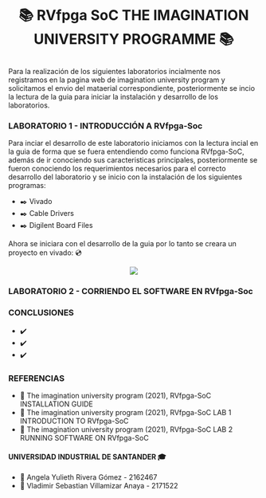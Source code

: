  # <p align= "center"> :books: RVfpga SoC THE IMAGINATION UNIVERSITY PROGRAMME :books: </p>

Para la realización de los siguientes laboratorios incialmente nos registramos en la pagina web de imagination university program y solicitamos el envio del mataerial correspondiente, posteriormente se incio la lectura de la guia para iniciar la instalación y desarrollo de los laboratorios.

### LABORATORIO 1 - INTRODUCCIÓN A RVfpga-Soc
Para inciar el desarrollo de este laboratorio iniciamos con la lectura incial en la guia de forma que se fuera entendiendo como funciona RVfpga-SoC, además de ir conociendo sus caracteristicas principales, posteriormente se fueron conociendo los requerimientos necesarios para el correcto desarrollo del laboratorio y se inicio con la instalación de los siguientes programas:


 * :black_nib: Vivado 
 * :black_nib: Cable Drivers
 * :black_nib: Digilent Board Files

Ahora se iniciara con el desarrollo de la guia por lo tanto se creara un proyecto en vivado: 
💿 <p align="center"> 
 <img src="https://github.com/Vlasevi/riscvlabs/blob/073427536581c14a7dcc519191a407ddf5a3ae89/Im%C3%A1genes/Screenshot%20from%202022-03-06%2015-27-54.png"/>
</p>



### LABORATORIO 2 - CORRIENDO EL SOFTWARE EN RVfpga-Soc


### CONCLUSIONES 
* :heavy_check_mark:
* :heavy_check_mark:
* :heavy_check_mark:

### REFERENCIAS 
* :paperclip: The imagination university program (2021), RVfpga-SoC INSTALLATION GUIDE
* :paperclip: The imagination university program (2021), RVfpga-SoC LAB 1 INTRODUCTION TO RVfpga-SoC
* :paperclip: The imagination university program (2021), RVfpga-SoC LAB 2 RUNNING SOFTWARE ON RVfpga-SoC

#### UNIVERSIDAD INDUSTRIAL DE SANTANDER :mortar_board:
* :woman: Angela Yulieth Rivera Gómez - 2162467
* :man: Vladimir Sebastian Villamizar Anaya - 2171522
